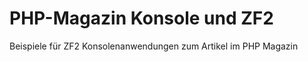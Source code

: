 PHP-Magazin Konsole und ZF2
=========================

Beispiele für ZF2 Konsolenanwendungen zum Artikel im PHP Magazin
